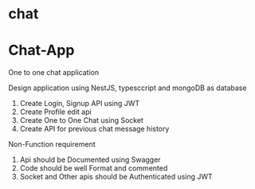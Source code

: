 # chat

# Chat-App
One to one chat application

Design application using NestJS, typesccript and mongoDB as database
1. Create Login, Signup API using JWT
2. Create Profile edit api 
3. Create One to One Chat using Socket
4. Create API for previous chat message history

Non-Function requirement
 1. Api should be Documented using Swagger
2. Code should be well Format  and commented
3. Socket and Other apis should be Authenticated using JWT
